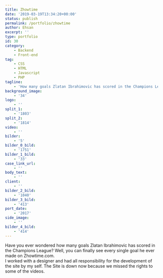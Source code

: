 ```yaml
---
title: Zhowtime
date: '2019-03-19T13:34:20+00:00'
status: publish
permalink: /portfolio/zhowtime
author: Ehsan
excerpt: ''
type: portfolio
id: 30
category:
    - Backend
    - Front-end
tag:
    - CSS
    - HTML
    - Javascript
    - PHP
tagline:
    - 'How many goals Zlatan Ibrahimovic has scored in the Champions League?'
background_image:
    - '34'
logo:
    - ''
split_1:
    - '1803'
split_2:
    - '1814'
video:
    - ''
bilder:
    - '5'
bilder_0_bild:
    - '1751'
bilder_1_bild:
    - '33'
case_link_url:
    - ''
body_text:
    - ''
client:
    - ''
bilder_2_bild:
    - '1040'
bilder_3_bild:
    - '413'
port_date:
    - '2017'
side_image:
    - ''
bilder_4_bild:
    - '414'
---
```

Have you ever wondered how many goals Zlatan Ibrahimovic has scored in the Champions League? Well, you can finally see every single goal he ever made on Zhowtime.com.  
I worked with a designer and had all responsibility for the development of the site by my self. The Site is down now because we missed the rights to some of the videos.